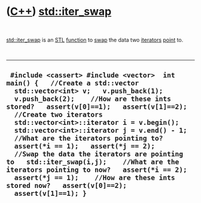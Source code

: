 



 

 

 

 

 

([C++](Cpp.htm)) [std::iter\_swap](CppIter_swap.htm)
====================================================

 

[std::iter\_swap](CppIter_swap.htm) is an [STL](CppStl.htm)
[function](CppFunction.htm) to [swap](CppSwap.htm) the data two
[iterators](CppIterator.htm) [point](CppPointer.htm) to.

 

  ----------------------------------------------------------------------------------------------------------------------------------------------------------------------------------------------------------------------------------------------------------------------------------------------------------------------------------------------------------------------------------------------------------------------------------------------------------------------------------------------------------------------------------------------------------------------------------------------------------------------------------------------------------
  ` #include <cassert> #include <vector>  int main() {   //Create a std::vector   std::vector<int> v;   v.push_back(1);   v.push_back(2);    //How are these ints stored?   assert(v[0]==1);   assert(v[1]==2);    //Create two iterators   std::vector<int>::iterator i = v.begin();   std::vector<int>::iterator j = v.end() - 1;    //What are the iterators pointing to?   assert(*i == 1);   assert(*j == 2);    //Swap the data the iterators are pointing to   std::iter_swap(i,j);    //What are the iterators pointing to now?   assert(*i == 2);   assert(*j == 1);    //How are these ints stored now?   assert(v[0]==2);   assert(v[1]==1); }`
  ----------------------------------------------------------------------------------------------------------------------------------------------------------------------------------------------------------------------------------------------------------------------------------------------------------------------------------------------------------------------------------------------------------------------------------------------------------------------------------------------------------------------------------------------------------------------------------------------------------------------------------------------------------

 

 

 

 

 





 



